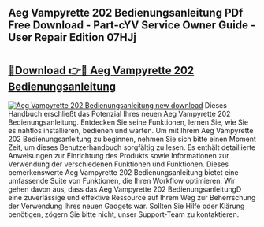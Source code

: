 ## Aeg Vampyrette 202 Bedienungsanleitung PDf Free Download - Part-cYV Service Owner Guide - User Repair Edition 07HJj

# <h2><a href="http://df44lh.blite.top/?on=Aeg+Vampyrette+202+Bedienungsanleitung">🔗Download 👉🔴 Aeg Vampyrette 202 Bedienungsanleitung</a></h2>

[![Aeg Vampyrette 202 Bedienungsanleitung new download](https://i.imgur.com/lujVjoI.png)](http://df44lh.blite.top/?on=Aeg+Vampyrette+202+Bedienungsanleitung)
Dieses Handbuch erschließt das Potenzial Ihres neuen Aeg Vampyrette 202 Bedienungsanleitung. Entdecken Sie seine Funktionen, lernen Sie, wie Sie es nahtlos installieren, bedienen und warten. Um mit Ihrem Aeg Vampyrette 202 Bedienungsanleitung zu beginnen, nehmen Sie sich bitte einen Moment Zeit, um dieses Benutzerhandbuch sorgfältig zu lesen. Es enthält detaillierte Anweisungen zur Einrichtung des Produkts sowie Informationen zur Verwendung der verschiedenen Funktionen und Funktionen. Dieses bemerkenswerte Aeg Vampyrette 202 Bedienungsanleitung bietet eine umfassende Suite von Funktionen, die Ihren Workflow optimieren. Wir gehen davon aus, dass das Aeg Vampyrette 202 BedienungsanleitungD eine zuverlässige und effektive Ressource auf Ihrem Weg zur Beherrschung der Verwendung Ihres neuen Gadgets war. Sollten Sie Hilfe oder Klärung benötigen, zögern Sie bitte nicht, unser Support-Team zu kontaktieren.
